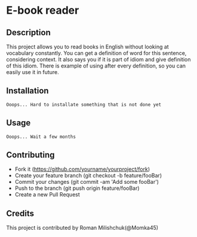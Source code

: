 # E-book reader

## Description
This project allows you to read books in English without looking at vocabulary constantly. You can get a definition of word for this sentence, considering context. It also says you if it is part of idiom and give definition of this idiom. There is example of using after every definition, so you can easily use it in future.
## Installation
```
Ooops... Hard to installate something that is not done yet
```
## Usage
```
Ooops... Wait a few months
```
## Contributing
- Fork it (https://github.com/yourname/yourproject/fork)
- Create your feature branch (git checkout -b feature/fooBar)
- Commit your changes (git commit -am 'Add some fooBar')
- Push to the branch (git push origin feature/fooBar)
- Create a new Pull Request

## Credits
This project is contributed by Roman Milishchuk(@Momka45)
